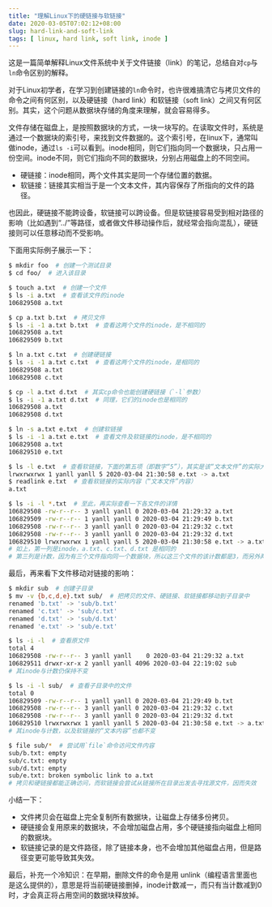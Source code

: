 ```yaml
---
title: "理解Linux下的硬链接与软链接"
date: 2020-03-05T07:02:12+08:00
slug: hard-link-and-soft-link
tags: [ linux, hard link, soft link, inode ]
---
```


这是一篇简单解释Linux文件系统中关于文件链接（link）的笔记，总结自对`cp`与`ln`命令区别的解释。

对于Linux初学者，在学习到创建链接的`ln`命令时，也许很难搞清它与拷贝文件的命令之间有何区别，以及硬链接（hard link）和软链接（soft link）之间又有何区别。其实，这个问题从数据块存储的角度来理解，就会容易得多。

文件存储在磁盘上，是按照数据块的方式，一块一块写的。在读取文件时，系统是通过一个数据块的索引号，来找到文件数据的。这个索引号，在linux下，通常叫做inode，通过`ls -i`可以看到。inode相同，则它们指向同一个数据块，只占用一份空间。inode不同，则它们指向不同的数据块，分别占用磁盘上的不同空间。

* 硬链接：inode相同，两个文件其实是同一个存储位置的数据。
* 软链接：链接其实相当于是一个文本文件，其内容保存了所指向的文件的路径。

也因此，硬链接不能跨设备，软链接可以跨设备。但是软链接容易受到相对路径的影响（比如遇到“../”等路径，或者做文件移动操作后，就经常会指向混乱），硬链接则可以任意移动而不受影响。

下面用实际例子展示一下：
```sh
$ mkdir foo  # 创建一个测试目录
$ cd foo/  # 进入该目录

$ touch a.txt  # 创建一个文件
$ ls -i a.txt  # 查看该文件的inode
106829508 a.txt

$ cp a.txt b.txt  # 拷贝文件
$ ls -i -1 a.txt b.txt  # 查看这两个文件的inode，是不相同的
106829508 a.txt
106829509 b.txt

$ ln a.txt c.txt  # 创建硬链接
$ ls -i -1 a.txt c.txt  # 查看这两个文件的inode，是相同的
106829508 a.txt
106829508 c.txt

$ cp -l a.txt d.txt  # 其实cp命令也能创建硬链接（`-l`参数）
$ ls -i -1 a.txt d.txt  # 同理，它们的inode也是相同的
106829508 a.txt
106829508 d.txt

$ ln -s a.txt e.txt  # 创建软链接
$ ls -i -1 a.txt e.txt  # 查看文件及软链接的inode，是不相同的
106829508 a.txt
106829510 e.txt

$ ls -l e.txt  # 查看软链接，下面的第五项（即数字“5”），其实是该“文本文件”的实际大小
lrwxrwxrwx 1 yanll yanll 5 2020-03-04 21:30:58 e.txt -> a.txt
$ readlink e.txt  # 查看软链接的实际内容（“文本文件”内容）
a.txt

$ ls -i -l *.txt  # 至此，再实际查看一下各文件的详情
106829508 -rw-r--r-- 3 yanll yanll 0 2020-03-04 21:29:32 a.txt
106829509 -rw-r--r-- 1 yanll yanll 0 2020-03-04 21:29:49 b.txt
106829508 -rw-r--r-- 3 yanll yanll 0 2020-03-04 21:29:32 c.txt
106829508 -rw-r--r-- 3 yanll yanll 0 2020-03-04 21:29:32 d.txt
106829510 lrwxrwxrwx 1 yanll yanll 5 2020-03-04 21:30:58 e.txt -> a.txt
# 如上，第一列是inode，a.txt、c.txt、d.txt 是相同的
# 第三列是计数，因为有三个文件指向同一个数据块，所以这三个文件的该计数都是3，而另外两个文件都是1
```

最后，再来看下文件移动对链接的影响：

```sh
$ mkdir sub  # 创建子目录
$ mv -v {b,c,d,e}.txt sub/  # 把拷贝的文件、硬链接、软链接都移动到子目录中
renamed 'b.txt' -> 'sub/b.txt'
renamed 'c.txt' -> 'sub/c.txt'
renamed 'd.txt' -> 'sub/d.txt'
renamed 'e.txt' -> 'sub/e.txt'

$ ls -i -l  # 查看原文件
total 4
106829508 -rw-r--r-- 3 yanll yanll    0 2020-03-04 21:29:32 a.txt
106829511 drwxr-xr-x 2 yanll yanll 4096 2020-03-04 22:19:02 sub
# 其inode与计数仍保持不变

$ ls -i -l sub/  # 查看子目录中的文件
total 0
106829509 -rw-r--r-- 1 yanll yanll 0 2020-03-04 21:29:49 b.txt
106829508 -rw-r--r-- 3 yanll yanll 0 2020-03-04 21:29:32 c.txt
106829508 -rw-r--r-- 3 yanll yanll 0 2020-03-04 21:29:32 d.txt
106829510 lrwxrwxrwx 1 yanll yanll 5 2020-03-04 21:30:58 e.txt -> a.txt
# 其inode与计数，以及软链接的“文本内容”也都不变

$ file sub/*  # 尝试用`file`命令访问文件内容
sub/b.txt: empty
sub/c.txt: empty
sub/d.txt: empty
sub/e.txt: broken symbolic link to a.txt
# 拷贝和硬链接都能正确访问，而软链接会尝试从链接所在目录出发去寻找源文件，因而失效
```

小结一下：

* 文件拷贝会在磁盘上完全复制所有数据块，让磁盘上存储多份拷贝。
* 硬链接会复用原来的数据块，不会增加磁盘占用，多个硬链接指向磁盘上相同的数据块。
* 软链接记录的是文件路径，除了链接本身，也不会增加其他磁盘占用，但是路径变更可能导致其失效。

最后，补充一个冷知识：在早期，删除文件的命令是用
unlink（编程语言里面也是这么提供的），意思是将当前硬链接删掉，inode计数减一，而只有当计数减到0时，才会真正将占用空间的数据块释放掉。
